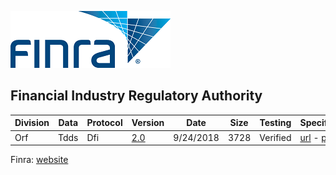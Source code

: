 [![Finra](https://github.com/Open-Markets-Initiative/Directory/blob/master/Logos/Finra.png)](https://www.finra.org/)


## Financial Industry Regulatory Authority

|Division | Data | Protocol | Version | Date | Size | Testing | Specification|
|--- | --- | --- | --- | --- | --- | --- | ---|
|Orf | Tdds | Dfi | [2.0][Finra.Orf.Tdds.Dfi.v2.0.Dissector] | 9/24/2018 | 3728 | Verified | [url][Finra.Orf.Tdds.Dfi.v2.0.Url] - [pdf][Finra.Orf.Tdds.Dfi.v2.0.Pdf]|


Finra: [website](https://www.finra.org/ "Go to Financial Industry Regulatory Authority")


[Finra.Orf.Tdds.Dfi.v2.0.Dissector]: https://github.com/Open-Markets-Initiative/wireshark-lua/blob/master/Finra/Finra.Orf.Tdds.Dfi.v2.0.Script.Dissector.lua "Financial Industry Regulatory Authority 2.0 Wireshark Dissector"
[Finra.Orf.Tdds.Dfi.v2.0.Url]: https://www.finra.org/filing-reporting/orf/orf-forms-and-documentation "Specification url"
[Finra.Orf.Tdds.Dfi.v2.0.Pdf]: https://github.com/Open-Markets-Initiative/Directory/blob/master/Specifications/Finra/Finra.Orf.Tdds.Dfi.v2.0.pdf "Financial Industry Regulatory Authority 2.0 Pdf"
